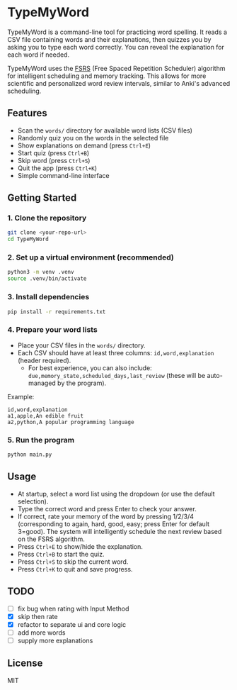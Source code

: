 # TypeMyWord

TypeMyWord is a command-line tool for practicing word spelling. It reads a CSV file containing words and their explanations, then quizzes you by asking you to type each word correctly. You can reveal the explanation for each word if needed.

TypeMyWord uses the [FSRS](https://github.com/open-spaced-repetition/fsrs) (Free Spaced Repetition Scheduler) algorithm for intelligent scheduling and memory tracking. This allows for more scientific and personalized word review intervals, similar to Anki's advanced scheduling.

## Features
- Scan the `words/` directory for available word lists (CSV files)
- Randomly quiz you on the words in the selected file
- Show explanations on demand (press `Ctrl+E`)
- Start quiz (press `Ctrl+B`)
- Skip word (press `Ctrl+S`)
- Quit the app (press `Ctrl+K`)
- Simple command-line interface

## Getting Started

### 1. Clone the repository
```bash
git clone <your-repo-url>
cd TypeMyWord
```

### 2. Set up a virtual environment (recommended)
```bash
python3 -m venv .venv
source .venv/bin/activate
```

### 3. Install dependencies
```bash
pip install -r requirements.txt
```

### 4. Prepare your word lists
- Place your CSV files in the `words/` directory.
- Each CSV should have at least three columns: `id,word,explanation` (header required).
  - For best experience, you can also include: `due,memory_state,scheduled_days,last_review` (these will be auto-managed by the program).

Example:
```
id,word,explanation
a1,apple,An edible fruit
a2,python,A popular programming language
```

### 5. Run the program
```bash
python main.py
```

## Usage
- At startup, select a word list using the dropdown (or use the default selection).
- Type the correct word and press Enter to check your answer.
- If correct, rate your memory of the word by pressing 1/2/3/4 (corresponding to again, hard, good, easy; press Enter for default 3=good). The system will intelligently schedule the next review based on the FSRS algorithm.
- Press `Ctrl+E` to show/hide the explanation.
- Press `Ctrl+B` to start the quiz.
- Press `Ctrl+S` to skip the current word.
- Press `Ctrl+K` to quit and save progress.

## TODO
- [ ] fix bug when rating with Input Method
- [x] skip then rate
- [x] refactor to separate ui and core logic
- [ ] add more words
- [ ] supply more explanations

## License
MIT

